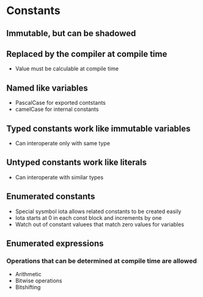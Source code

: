 # Constants

## Immutable, but can be shadowed

## Replaced by the compiler at compile time
* Value must be calculable at compile time

## Named like variables
* PascalCase for exported contstants
* camelCase for internal constants

## Typed constants work like immutable variables
* Can interoperate only with same type

## Untyped constants work like literals
* Can interoperate with similar types

## Enumerated constants
* Special sysmbol iota allows related constants to be created easily
* Iota starts at 0 in each const block and increments by one
* Watch out of constant valuees that match zero values for variables

## Enumerated expressions
### Operations that can be determined at compile time are allowed
* Arithmetic
* Bitwise operations
* Bitshifting

